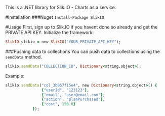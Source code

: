 This is a .NET library for Slik.IO - Charts as a service.

#Installation
###Nuget 
`Install-Package SlikIO`

#Usage
First, sign up to Slik.IO if you havent done so already and get the PRIVATE API KEY.
Initialize the framework:
```ruby
SlikIO slikio = new SlikIO("YOUR_PRIVATE_API_KEY");
```

###Pushing data to collections
You can push data to collections using the `sendData` method.
```ruby
slikio.sendData("COLLECTION_ID", Dictionary<string,object>);
```
Example:
```ruby
slikio.sendData("col_3b057f15e4", new Dictionary<string,object>() {
                {"userId", "123123"},
                {"email", "user@email.com"},
                {"action", "planPurchased"},
                {"cost", 150.0}
            });
```